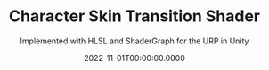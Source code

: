 ---
date: '2022-11-01T00:00:00.0000'
priority: -2
videosNames:
  - 12.mp4
imagesNames:
  - 11.jpg
  - 10.jpg
  - 9.jpg
  - 8.jpg
  - 7.jpg
  - 6.jpg
  - 5.jpg
  - 4.jpg
  - 3.jpg
  - 2.jpg
  - 1.jpg
youtubeVideoIds:
  - zwd65lGYHDs
title: Character Skin Transition Shader
subtitle: Implemented with HLSL and ShaderGraph for the URP in Unity
implementationDetails:
  - Creating alternative textures in Affinity Photo.
  - Using Shader Graph to setup a Lit Shader Graph, to benefit from the Lighting
    Model to use Metallic, Smoothness and Emission.
  - Create a reusable Sub Graph in Shader Graph, to transition the Main Texture
    and the Emission Texture.
  - Custom Function node using an HLSL function to transition between two
    textures, given a threshold position and width.
  - Use HDR to be able to define intensity for the threshold band.
  - Post Processing Bloom effect to pick up the threshold band and generate a
    Glow effect.
  - Manual Fresnel effect in a custom Unlit Shader using Cg.
  - Fresnel achieved by doing the dot multiplication between the World Normal of
    the Fragment and the View Dir in World Space.
  - C# Script to pass the position of the Scanner object to the Material holding
    the Shader, so it can move the threshold up and down.
tags:
  - Shader Graph
  - ShaderLab
  - URP
  - Vertex Shader
  - Fragment Shader
technology: UnityEngine
category: Shaders
---